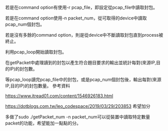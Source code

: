 若是在command option有使用-r pcap_file，即設定從pcap_file中讀取封包。

若是在command option使用-n packet_num，從可取得的device中讀取pcap_num個封包。

若是沒有多餘的command option，則是從device中不斷讀取封包直到process被終止。

利用pcap_loop開始讀取封包。

在getPacket中處理讀到的封包以產生符合題目要求的輸出並統計每對(來源IP,目的IP)的封包數。

等pcap_loop讀完pcap_file中的封包，或是pcap_num個封包後，輸出每對(來源IP,目的IP)的封包數量。
參考資料

https://www.itread01.com/content/1546926183.html

https://dotblogs.com.tw/leo_codespace/2019/03/29/203853
希望加分

多做了sudo ./getPacket_num -n packet_num可以從裝置中讀取特定數量packet的功能，希望能加一點點的分。

